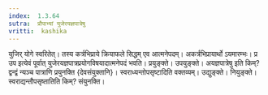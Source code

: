 ```yaml
---
index:  1.3.64
sutra:  प्रौपाभ्यां युजेरयज्ञपात्रेषु
vritti:  kashika 
---
```


युजिर् योगे स्वरितेत्। तस्य कर्त्रभिप्राये क्रियाफले सिद्धम् एव आत्मनेपदम्। अकर्त्रभिप्रायार्थो ऽयमारम्भः। प्र उप इत्येवं पूर्वात् युजेरयज्ञपात्रप्रयोगविषयादात्मनेपदं भवति। प्रयुङ्क्ते। उपयुङ्क्ते। अयज्ञपात्रेषु इति किम्? द्वन्द्वं न्यञ्च पात्राणि प्रयुनक्ति {देवसंयुक्तानि}। स्वराध्यन्तोपसृष्टादिति वक्तव्यम्। उद्युङ्क्ते। नियुङ्क्ते। स्वराद्यन्तौपसृष्तातिति किम्? संयुनक्ति।

